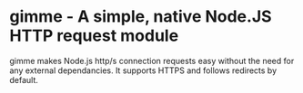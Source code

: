 # gimme - A simple, native Node.JS HTTP request module

gimme makes Node.js http/s connection requests easy without the need for any external dependancies.
It supports HTTPS and follows redirects by default.
